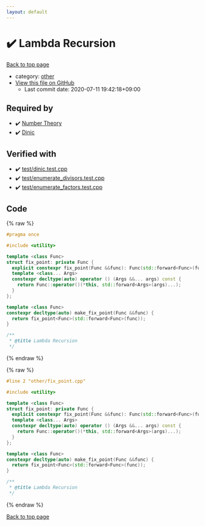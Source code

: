 ```yaml
---
layout: default
---
```


<!-- mathjax config similar to math.stackexchange -->
<script type="text/javascript" async
  src="https://cdnjs.cloudflare.com/ajax/libs/mathjax/2.7.5/MathJax.js?config=TeX-MML-AM_CHTML">
</script>
<script type="text/x-mathjax-config">
  MathJax.Hub.Config({
    TeX: { equationNumbers: { autoNumber: "AMS" }},
    tex2jax: {
      inlineMath: [ ['$','$'] ],
      processEscapes: true
    },
    "HTML-CSS": { matchFontHeight: false },
    displayAlign: "left",
    displayIndent: "2em"
  });
</script>

<script type="text/javascript" src="https://cdnjs.cloudflare.com/ajax/libs/jquery/3.4.1/jquery.min.js"></script>
<script src="https://cdn.jsdelivr.net/npm/jquery-balloon-js@1.1.2/jquery.balloon.min.js" integrity="sha256-ZEYs9VrgAeNuPvs15E39OsyOJaIkXEEt10fzxJ20+2I=" crossorigin="anonymous"></script>
<script type="text/javascript" src="../../assets/js/copy-button.js"></script>
<link rel="stylesheet" href="../../assets/css/copy-button.css" />


# :heavy_check_mark: Lambda Recursion

<a href="../../index.html">Back to top page</a>

* category: <a href="../../index.html#795f3202b17cb6bc3d4b771d8c6c9eaf">other</a>
* <a href="{{ site.github.repository_url }}/blob/master/other/fix_point.cpp">View this file on GitHub</a>
    - Last commit date: 2020-07-11 19:42:18+09:00




## Required by

* :heavy_check_mark: <a href="../algebraic/number_theory.cpp.html">Number Theory</a>
* :heavy_check_mark: <a href="../graph/dinic.cpp.html">Dinic</a>


## Verified with

* :heavy_check_mark: <a href="../../verify/test/dinic.test.cpp.html">test/dinic.test.cpp</a>
* :heavy_check_mark: <a href="../../verify/test/enumerate_divisors.test.cpp.html">test/enumerate_divisors.test.cpp</a>
* :heavy_check_mark: <a href="../../verify/test/enumerate_factors.test.cpp.html">test/enumerate_factors.test.cpp</a>


## Code

<a id="unbundled"></a>
{% raw %}
```cpp
#pragma once

#include <utility>

template <class Func>
struct fix_point: private Func {
  explicit constexpr fix_point(Func &&func): Func(std::forward<Func>(func)) { }
  template <class... Args>
  constexpr decltype(auto) operator () (Args &&... args) const {
    return Func::operator()(*this, std::forward<Args>(args)...);
  }
};

template <class Func>
constexpr decltype(auto) make_fix_point(Func &&func) {
  return fix_point<Func>(std::forward<Func>(func));
}

/**
 * @title Lambda Recursion
 */
```
{% endraw %}

<a id="bundled"></a>
{% raw %}
```cpp
#line 2 "other/fix_point.cpp"

#include <utility>

template <class Func>
struct fix_point: private Func {
  explicit constexpr fix_point(Func &&func): Func(std::forward<Func>(func)) { }
  template <class... Args>
  constexpr decltype(auto) operator () (Args &&... args) const {
    return Func::operator()(*this, std::forward<Args>(args)...);
  }
};

template <class Func>
constexpr decltype(auto) make_fix_point(Func &&func) {
  return fix_point<Func>(std::forward<Func>(func));
}

/**
 * @title Lambda Recursion
 */

```
{% endraw %}

<a href="../../index.html">Back to top page</a>

